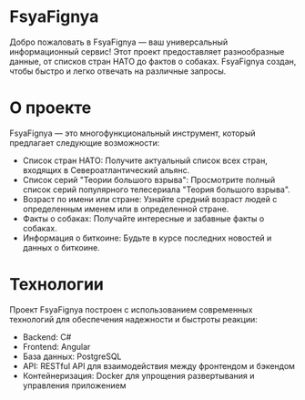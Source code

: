 # FsyaFignya
Добро пожаловать в FsyaFignya — ваш универсальный информационный сервис! Этот проект предоставляет разнообразные данные, от списков стран НАТО до фактов о собаках. FsyaFignya создан, чтобы быстро и легко отвечать на различные запросы.

# О проекте
FsyaFignya — это многофункциональный инструмент, который предлагает следующие возможности:
  * Список стран НАТО: Получите актуальный список всех стран, входящих в Североатлантический альянс.
  * Список серий "Теории большого взрыва": Просмотрите полный список серий популярного телесериала "Теория большого взрыва".
  * Возраст по имени или стране: Узнайте средний возраст людей с определенным именем или в определенной стране.
  * Факты о собаках: Получайте интересные и забавные факты о собаках.
  * Информация о биткоине: Будьте в курсе последних новостей и данных о биткоине.

# Технологии
Проект FsyaFignya построен с использованием современных технологий для обеспечения надежности и быстроты реакции:
  * Backend: C#
  * Frontend: Angular
  * База данных: PostgreSQL
  * API: RESTful API для взаимодействия между фронтендом и бэкендом
  * Контейнеризация: Docker для упрощения развертывания и управления приложением
